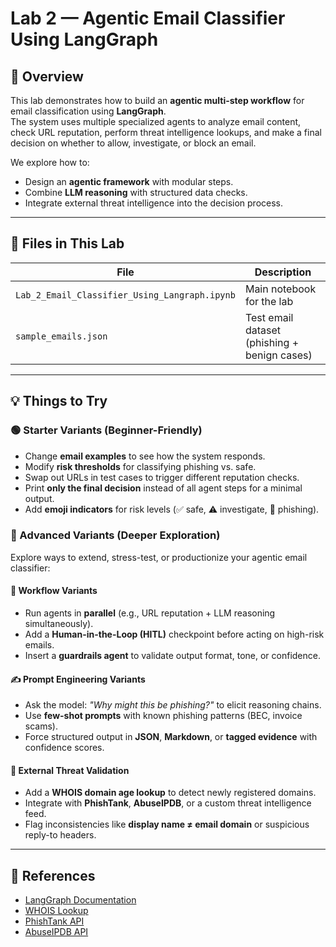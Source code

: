 # Lab 2 — Agentic Email Classifier Using LangGraph

## 📝 Overview
This lab demonstrates how to build an **agentic multi-step workflow** for email classification using **LangGraph**.  
The system uses multiple specialized agents to analyze email content, check URL reputation, perform threat intelligence lookups, and make a final decision on whether to allow, investigate, or block an email.

We explore how to:
- Design an **agentic framework** with modular steps.
- Combine **LLM reasoning** with structured data checks.
- Integrate external threat intelligence into the decision process.

---

## 📂 Files in This Lab
| File | Description |
|------|-------------|
| `Lab_2_Email_Classifier_Using_Langraph.ipynb` | Main notebook for the lab |
| `sample_emails.json` | Test email dataset (phishing + benign cases) |

---

## 💡 Things to Try

### 🟢 Starter Variants (Beginner-Friendly)
- Change **email examples** to see how the system responds.
- Modify **risk thresholds** for classifying phishing vs. safe.
- Swap out URLs in test cases to trigger different reputation checks.
- Print **only the final decision** instead of all agent steps for a minimal output.
- Add **emoji indicators** for risk levels (✅ safe, ⚠ investigate, 🚨 phishing).

### 🚀 Advanced Variants (Deeper Exploration)
Explore ways to extend, stress-test, or productionize your agentic email classifier:

#### 🔁 Workflow Variants
- Run agents in **parallel** (e.g., URL reputation + LLM reasoning simultaneously).
- Add a **Human-in-the-Loop (HITL)** checkpoint before acting on high-risk emails.
- Insert a **guardrails agent** to validate output format, tone, or confidence.

#### ✍️ Prompt Engineering Variants
- Ask the model: *"Why might this be phishing?"* to elicit reasoning chains.
- Use **few-shot prompts** with known phishing patterns (BEC, invoice scams).
- Force structured output in **JSON**, **Markdown**, or **tagged evidence** with confidence scores.

#### 🔗 External Threat Validation
- Add a **WHOIS domain age lookup** to detect newly registered domains.
- Integrate with **PhishTank**, **AbuseIPDB**, or a custom threat intelligence feed.
- Flag inconsistencies like **display name ≠ email domain** or suspicious reply-to headers.

---

## 🔗 References
- [LangGraph Documentation](https://www.langchain.com/langgraph)
- [WHOIS Lookup](https://whois.domaintools.com/)
- [PhishTank API](https://phishtank.org/developer_info.php)
- [AbuseIPDB API](https://docs.abuseipdb.com/)
